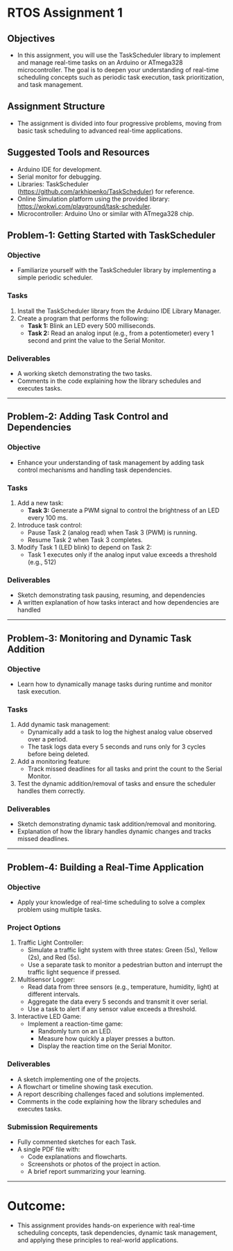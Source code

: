 # RTOS Assignment 1

## Objectives 
- In this assignment, you will use the TaskScheduler library to implement and manage real-time tasks on an Arduino or ATmega328 microcontroller. The goal is to deepen your understanding of real-time scheduling concepts such as periodic task execution, task prioritization, and task management.

## Assignment Structure
- The assignment is divided into four progressive problems, moving from basic task scheduling to advanced real-time applications.

## Suggested Tools and Resources
- Arduino IDE for development.
- Serial monitor for debugging.
- Libraries: TaskScheduler (https://github.com/arkhipenko/TaskScheduler) for
reference.
- Online Simulation platform using the provided library: https://wokwi.com/playground/task-scheduler.
- Microcontroller: Arduino Uno or similar with ATmega328 chip.

## Problem-1: Getting Started with TaskScheduler
### Objective
- Familiarize yourself with the TaskScheduler library by implementing a simple periodic scheduler.
### Tasks
1. Install the TaskScheduler library from the Arduino IDE Library Manager.
2. Create a program that performs the following:
    - **Task 1:** Blink an LED every 500 milliseconds.
    - **Task 2:** Read an analog input (e.g., from a potentiometer) every 1 second and print the value to the Serial Monitor.
### Deliverables
- A working sketch demonstrating the two tasks.
- Comments in the code explaining how the library schedules and executes tasks.
---
## Problem-2: Adding Task Control and Dependencies
### Objective
- Enhance your understanding of task management by adding task control mechanisms and handling task dependencies.
### Tasks
1. Add a new task:
    - **Task 3:** Generate a PWM signal to control the brightness of an LED every 100 ms.
2. Introduce task control:
    - Pause Task 2 (analog read) when Task 3 (PWM) is running.
    - Resume Task 2 when Task 3 completes.
3. Modify Task 1 (LED blink) to depend on Task 2:
    - Task 1 executes only if the analog input value exceeds a threshold (e.g., 512)
### Deliverables
- Sketch demonstrating task pausing, resuming, and dependencies
- A written explanation of how tasks interact and how dependencies are handled

--- 
## Problem-3: Monitoring and Dynamic Task Addition
### Objective
- Learn how to dynamically manage tasks during runtime and monitor task execution.
### Tasks
1. Add dynamic task management:
    - Dynamically add a task to log the highest analog value observed over a period.
    - The task logs data every 5 seconds and runs only for 3 cycles before being deleted.
2. Add a monitoring feature:
    - Track missed deadlines for all tasks and print the count to the Serial Monitor.
3. Test the dynamic addition/removal of tasks and ensure the scheduler handles them correctly.

### Deliverables
- Sketch demonstrating dynamic task addition/removal and monitoring.
- Explanation of how the library handles dynamic changes and tracks missed deadlines.
---
## Problem-4: Building a Real-Time Application
### Objective
- Apply your knowledge of real-time scheduling to solve a complex problem using multiple tasks.
### Project Options
1. Traffic Light Controller:
    - Simulate a traffic light system with three states: Green (5s), Yellow (2s), and Red (5s).
    - Use a separate task to monitor a pedestrian button and interrupt the traffic light sequence if pressed.
2. Multisensor Logger:
    - Read data from three sensors (e.g., temperature, humidity, light) at different intervals.
    - Aggregate the data every 5 seconds and transmit it over serial.
    - Use a task to alert if any sensor value exceeds a threshold.
3. Interactive LED Game:
    - Implement a reaction-time game:
        - Randomly turn on an LED.
        - Measure how quickly a player presses a button.
        - Display the reaction time on the Serial Monitor.
### Deliverables
- A sketch implementing one of the projects.
- A flowchart or timeline showing task execution.
- A report describing challenges faced and solutions implemented.
- Comments in the code explaining how the library schedules and executes tasks.
### Submission Requirements
- Fully commented sketches for each Task.
- A single PDF file with:
    - Code explanations and flowcharts.
    - Screenshots or photos of the project in action.
    - A brief report summarizing your learning.
---
# Outcome:
- This assignment provides hands-on experience with real-time scheduling concepts, task dependencies, dynamic task management, and applying these principles to real-world applications.